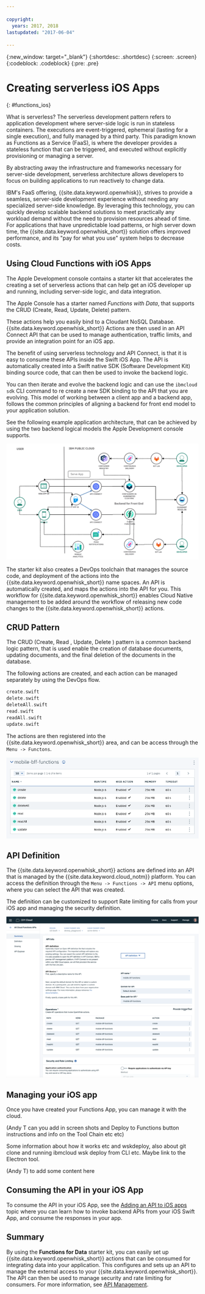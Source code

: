 ```yaml
---

copyright:
  years: 2017, 2018
lastupdated: "2017-06-04"

---
```

{:new_window: target="_blank"}
{:shortdesc: .shortdesc}
{:screen: .screen}
{:codeblock: .codeblock}
{:pre: .pre}

# Creating serverless iOS Apps
{: #functions_ios}

What is serverless? The serverless development pattern refers to application development where server-side logic is run in stateless containers. The executions are event-triggered, ephemeral (lasting for a single execution), and fully managed by a third party. This paradigm known as Functions as a Service (FaaS), is where the developer provides a stateless function that can be triggered, and executed without explicitly provisioning or managing a server.

By abstracting away the infrastructure and frameworks necessary for server-side development, serverless architecture allows developers to focus on building applications to run reactively to change data.

IBM's FaaS offering, {{site.data.keyword.openwhisk}}, strives to provide a seamless, server-side development experience without needing any specialized server-side knowledge. By leveraging this technology, you can quickly develop scalable backend solutions to meet practically any workload demand without the need to provision resources ahead of time. For applications that have unpredictable load patterns, or high server down time, the {{site.data.keyword.openwhisk_short}} solution offers improved performance, and its "pay for what you use" system helps to decrease costs.

## Using Cloud Functions with iOS Apps

The Apple Development console contains a starter kit that accelerates the creating a set of serverless actions that can help get an iOS developer up and running, including server-side logic, and data integration. 

The Apple Console has a starter named *Functions with Data*, that supports the CRUD (Create, Read, Update, Delete) pattern. 

These actions help you easily bind to a Cloudant NoSQL Database. {{site.data.keyword.openwhisk_short}} Actions are then used in an API Connect API that can be used to manage authentication, traffic limits, and provide an integration point for an iOS app.

The benefit of using serverless technology and API Connect, is that it is easy to consume these APIs inside the Swift iOS App. The API is automatically created into a Swift native SDK (Software Development Kit) binding source code, that can then be used to invoke the backend logic. 

You can then iterate and evolve the backend logic and can use the `ibmcloud sdk` CLI command to re create a new SDK binding to the API that you are evolving. This model of working between a client app and a backend app, follows the common principles of aligning a backend for front end model to your application solution. 

See the following example application architecture, that can be achieved by using the two backend logical models the Apple Development console supports. 

![Digital Channel](images/functionstoolchain.png)

The starter kit also creates a DevOps toolchain that manages the source code, and deployment of the actions into the {{site.data.keyword.openwhisk_short}} name spaces. An API is automatically created, and maps the actions into the API for you. This workflow for {{site.data.keyword.openwhisk_short}} enables Cloud Native management to be added around the workflow of releasing new code changes to the {{site.data.keyword.openwhisk_short}} actions.

## CRUD Pattern

The CRUD (Create, Read , Update, Delete ) pattern is a common backend logic pattern, that is used enable the creation of database documents, updating documents, and the final deletion of the documents in the database. 

The following actions are created, and each action can be managed separately by using the DevOps flow. 

```swift
create.swift
delete.swift
deleteAll.swift
read.swift
readAll.swift
update.swift
```

The actions are then registered into the {{site.data.keyword.openwhisk_short}} area, and can be access through the `Menu -> Functons`.

![{{site.data.keyword.openwhisk_short}}](images/iosfunctionsapi.png)

## API Definition

The {{site.data.keyword.openwhisk_short}} actions are defined into an API that is managed by the {{site.data.keyword.cloud_notm}} platform. You can access the definition through the `Menu -> Functions -> API` menu options, where you can select the API that was created. 

The definition can be customized to support Rate limiting for calls from your iOS app and managing the security definition. 

![API](images/apidefinition.png)

## Managing your iOS app

Once you have created your Functions App, you can manage it with the cloud.

(Andy T can you add in screen shots and Deploy to Functions button instructions and info on the Tool Chain etc etc)

Some information about how it works etc and wskdeploy, also about git clone and running ibmcloud wsk deploy from CLI etc. Maybe link to the Electron tool.

(Andy T) to add some content here

## Consuming the API in your iOS App

To consume the API in your iOS App, see the [Adding an API to iOS apps](api/api.html) topic where you can learn how to invoke backend APIs from your iOS Swift App, and consume the responses in your app.

## Summary

By using the **Functions for Data** starter kit, you can easily set up {{site.data.keyword.openwhisk_short}} actions that can be consumed for integrating data into your application. This configures and sets up an API to manage the external access to your {{site.data.keyword.openwhisk_short}}. The API can then be used to manage security and rate limiting for consumers. For more information, see [API Management](https://console.bluemix.net/docs/services/apiconnect/index.html#index). 
